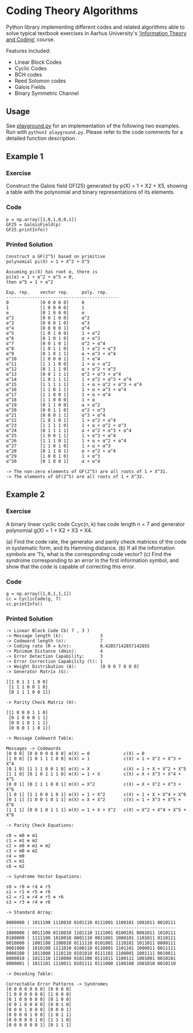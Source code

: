 # Coding Theory Algorithms

Python library implementing different codes and related algorithms able to solve 
typical textbook exercises in Aarhus University's ['Information Theory and Coding'](http://kursuskatalog.au.dk/en/course/60135) course.

Features included:
* Linear Block Codes
* Cyclic Codes
* BCH codes
* Reed Solomon codes
* Galois Fields
* Binary Symmetric Channel

## Usage

See [playground.py](playground.py) for an implementation of the following two examples. 
Run with `python3 playground.py`.
Please refer to the code comments for a detailed function description.

## Example 1

### Exercise
Construct the Galois field GF(25) generated by p(X) = 1 + X2 + X5, showing a
table with the polynomial and binary representations of its elements.

### Code
```
p = np.array([1,0,1,0,0,1])
GF25 = GaloisField(p)
GF25.printInfo()
```

### Printed Solution
```
Construct a GF(2^5) based on primitive
polynomial pi(X) = 1 + X^2 + X^5

Assuming pi(X) has root α, there is
pi(α) = 1 + α^2 + α^5 = 0,
then α^5 = 1 + α^2

Exp. rep.    vector rep.     poly. rep.
-------------------------------------------
0            [0 0 0 0 0]     0
1            [1 0 0 0 0]     1
α            [0 1 0 0 0]     α
α^2          [0 0 1 0 0]     α^2
α^3          [0 0 0 1 0]     α^3
α^4          [0 0 0 0 1]     α^4
α^5          [1 0 1 0 0]     1 + α^2
α^6          [0 1 0 1 0]     α + α^3
α^7          [0 0 1 0 1]     α^2 + α^4
α^8          [1 0 1 1 0]     1 + α^2 + α^3
α^9          [0 1 0 1 1]     α + α^3 + α^4
α^10         [1 0 0 0 1]     1 + α^4
α^11         [1 1 1 0 0]     1 + α + α^2
α^12         [0 1 1 1 0]     α + α^2 + α^3
α^13         [0 0 1 1 1]     α^2 + α^3 + α^4
α^14         [1 0 1 1 1]     1 + α^2 + α^3 + α^4
α^15         [1 1 1 1 1]     1 + α + α^2 + α^3 + α^4
α^16         [1 1 0 1 1]     1 + α + α^3 + α^4
α^17         [1 1 0 0 1]     1 + α + α^4
α^18         [1 1 0 0 0]     1 + α
α^19         [0 1 1 0 0]     α + α^2
α^20         [0 0 1 1 0]     α^2 + α^3
α^21         [0 0 0 1 1]     α^3 + α^4
α^22         [1 0 1 0 1]     1 + α^2 + α^4
α^23         [1 1 1 1 0]     1 + α + α^2 + α^3
α^24         [0 1 1 1 1]     α + α^2 + α^3 + α^4
α^25         [1 0 0 1 1]     1 + α^3 + α^4
α^26         [1 1 1 0 1]     1 + α + α^2 + α^4
α^27         [1 1 0 1 0]     1 + α + α^3
α^28         [0 1 1 0 1]     α + α^2 + α^4
α^29         [1 0 0 1 0]     1 + α^3
α^30         [0 1 0 0 1]     α + α^4

-> The non-zero elements of GF(2^5) are all roots of 1 + X^31.
-> The elements of GF(2^5) are all roots of 1 + X^32.
```
## Example 2

### Exercise
A binary linear cyclic code Ccyc(n, k) has code length n = 7 and generator polynomial 
g(X) = 1 + X2 + X3 + X4.

(a) Find the code rate, the generator and parity check matrices of the code in systematic form, and its Hamming distance.
(b) If all the information symbols are ‘1’s, what is the corresponding code vector?
(c) Find the syndrome corresponding to an error in the first information symbol, and show that the code is capable of correcting this error.

### Code
```
g = np.array([1,0,1,1,1])
cc = CyclicCode(g, 7)
cc.printInfo()
```

### Printed Solution
```
-> Linear Block Code Cb( 7 , 3 )
-> Message length (k):              3
-> Codeword length (n):             7
-> Coding rate (R = k/n):           0.42857142857142855
-> Minimum Distance (dmin):         4
-> Error Detection Capability:      3
-> Error Correction Capability (t): 1
-> Weight Distribution (A):         [0 0 0 7 0 0 0]
-> Generator Matrix (G):

[[1 0 1 1 1 0 0]
 [1 1 1 0 0 1 0]
 [0 1 1 1 0 0 1]]

-> Parity Check Matrix (H):

[[1 0 0 0 1 1 0]
 [0 1 0 0 0 1 1]
 [0 0 1 0 1 1 1]
 [0 0 0 1 1 0 1]]

-> Message Codeword Table:

Messages -> Codewords
[0 0 0] [0 0 0 0 0 0 0] m(X) = 0             c(X) = 0
[1 0 0] [1 0 1 1 1 0 0] m(X) = 1             c(X) = 1 + X^2 + X^3 + X^4
[0 1 0] [1 1 1 0 0 1 0] m(X) = X             c(X) = 1 + X + X^2 + X^5
[1 1 0] [0 1 0 1 1 1 0] m(X) = 1 + X         c(X) = X + X^3 + X^4 + X^5
[0 0 1] [0 1 1 1 0 0 1] m(X) = X^2           c(X) = X + X^2 + X^3 + X^6
[1 0 1] [1 1 0 0 1 0 1] m(X) = 1 + X^2       c(X) = 1 + X + X^4 + X^6
[0 1 1] [1 0 0 1 0 1 1] m(X) = X + X^2       c(X) = 1 + X^3 + X^5 + X^6
[1 1 1] [0 0 1 0 1 1 1] m(X) = 1 + X + X^2   c(X) = X^2 + X^4 + X^5 + X^6

-> Parity Check Equations:

c0 = m0 ⊕ m1
c1 = m1 ⊕ m2
c2 = m0 ⊕ m1 ⊕ m2
c3 = m0 ⊕ m2
c4 = m0
c5 = m1
c6 = m2

-> Syndrome Vector Equations:

s0 = r0 ⊕ r4 ⊕ r5
s1 = r1 ⊕ r5 ⊕ r6
s2 = r2 ⊕ r4 ⊕ r5 ⊕ r6
s3 = r3 ⊕ r4 ⊕ r6

-> Standard Array:

0000000 | 1011100 1110010 0101110 0111001 1100101 1001011 0010111 
-----------------------------------------------------------------
1000000 | 0011100 0110010 1101110 1111001 0100101 0001011 1010111 
0100000 | 1111100 1010010 0001110 0011001 1000101 1101011 0110111 
0010000 | 1001100 1100010 0111110 0101001 1110101 1011011 0000111 
0001000 | 1010100 1111010 0100110 0110001 1101101 1000011 0011111 
0000100 | 1011000 1110110 0101010 0111101 1100001 1001111 0010011 
0000010 | 1011110 1110000 0101100 0111011 1100111 1001001 0010101 
0000001 | 1011101 1110011 0101111 0111000 1100100 1001010 0010110 

-> Decoding Table:

Correctable Error Patterns -> Syndromes
[0 0 0 0 0 0 0] [0 0 0 0]
[1 0 0 0 0 0 0] [1 0 0 0]
[0 1 0 0 0 0 0] [0 1 0 0]
[0 0 1 0 0 0 0] [0 0 1 0]
[0 0 0 1 0 0 0] [0 0 0 1]
[0 0 0 0 1 0 0] [1 0 1 1]
[0 0 0 0 0 1 0] [1 1 1 0]
[0 0 0 0 0 0 1] [0 1 1 1]
```
